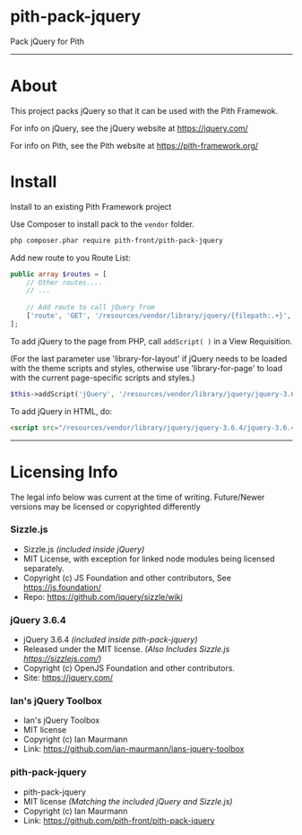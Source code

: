 # pith-pack-jquery
Pack jQuery for Pith

-------

# About

This project packs jQuery so that it can be used with the Pith Framewok.

For info on jQuery, see the jQuery website at https://jquery.com/

For info on Pith, see the Pith website at https://pith-framework.org/

# Install

Install to an existing Pith Framework project

Use Composer to install pack to the `vendor` folder.
```bash
php composer.phar require pith-front/pith-pack-jquery
```

Add new route to you Route List:

```php
public array $routes = [
    // Other routes....
    // ...
    
    // Add route to call jQuery from
    ['route', 'GET', '/resources/vendor/library/jquery/{filepath:.+}', '\\PithFront\\PithPackJquery\\JqueryResourceRoute'],
];
```

To add jQuery to the page from PHP, call `addScript( )` in a View Requisition. 

(For the last parameter use 'library-for-layout' if jQuery needs to be loaded with the theme scripts and styles, otherwise use 'library-for-page' to load with the current page-specific scripts and styles.)

```php 
$this->addScript('jQuery', '/resources/vendor/library/jquery/jquery-3.6.4/jquery-3.6.4.min.js', 'library-for-page');
```

To add jQuery in HTML, do:

```html 
<script src="/resources/vendor/library/jquery/jquery-3.6.4/jquery-3.6.4.min.js"></script> <!-- jQuery -->
```

-------------


# Licensing Info

The legal info below was current at the time of writing. Future/Newer versions may be licensed or copyrighted differently


### Sizzle.js
- Sizzle.js *(included inside jQuery)*
- MIT License, with exception for linked node modules being licensed separately. 
- Copyright (c) JS Foundation and other contributors, See https://js.foundation/ 
- Repo: https://github.com/jquery/sizzle/wiki

### jQuery 3.6.4
- jQuery 3.6.4 *(included inside pith-pack-jquery)*
- Released under the MIT license. *(Also Includes Sizzle.js https://sizzlejs.com/)* 
- Copyright (c) OpenJS Foundation and other contributors. 
- Site: https://jquery.com/

### Ian's jQuery Toolbox
- Ian's jQuery Toolbox
- MIT license
- Copyright (c) Ian Maurmann
- Link: https://github.com/ian-maurmann/ians-jquery-toolbox

### pith-pack-jquery
- pith-pack-jquery
- MIT license *(Matching the included jQuery and Sizzle.js)*
- Copyright (c) Ian Maurmann
- Link: https://github.com/pith-front/pith-pack-jquery